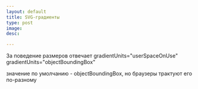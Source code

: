 ```yaml
---
layout: default
title: SVG-градиенты
type: post
image:
desc:

---
```


<!--more-->

За поведение размеров отвечает
gradientUnits="userSpaceOnUse"
gradientUnits="objectBoundingBox"

значение по умолчанию - objectBoundingBox, но браузеры трактуют его по-разному
